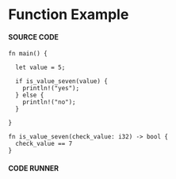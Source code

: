 # Function Example

#### SOURCE CODE

```rust, noplayground, EXAMPLE1
fn main() {

  let value = 5;

  if is_value_seven(value) {
    println!("yes");
  } else {
    println!("no");
  }

}

fn is_value_seven(check_value: i32) -> bool {
  check_value == 7
}
```

#### CODE RUNNER

```rust, editable, CODE1

```
